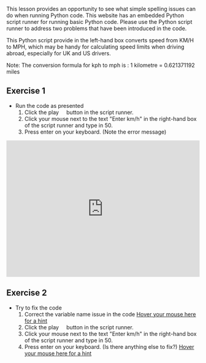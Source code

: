 This lesson provides an opportunity to see what simple spelling issues can do when running Python code. This website has an embedded Python script runner for running basic Python code. Please use the Python script runner to address two problems that have been introduced in the code.

This Python script provide in the left-hand box converts speed from KM/H to MPH, which may be handy for calculating speed limits when driving abroad, especially for UK and US drivers. 

Note: The conversion formula for kph to mph is : 1 kilometre = 0.621371192 miles

## Exercise 1
* Run the code as presented
  1. Click the play <img src="https://res.cloudinary.com/css-tricks/image/upload/c_scale,w_168,f_auto,q_auto/v1507227463/play-pause-in-css_5_eqomuf.png" width="12" height="12" /> button in the script runner.
  2. Click your mouse next to the text "Enter km/h" in the right-hand box of the script runner and type in 50.
  3. Press enter on your keyboard. (Note the error message)

<iframe src="https://trinket.io/embed/python/25cab9d5db" width="100%" height="356" frameborder="0" marginwidth="0" marginheight="0" allowfullscreen></iframe>

## Exercise 2
* Try to fix the code
  1. Correct the variable name issue in the code [Hover your mouse here for a hint](HINT "The variable milesperhour is missing an h in line 3")
  2. Click the play <img src="https://res.cloudinary.com/css-tricks/image/upload/c_scale,w_168,f_auto,q_auto/v1507227463/play-pause-in-css_5_eqomuf.png" width="12" height="12" /> button in the script runner.
  2. Click your mouse next to the text "Enter km/h" in the right-hand box of the script runner and type in 50.
  3. Press enter on your keyboard. (Is there anything else to fix?) [Hover your mouse here for a hint](HINT "The word speed is misspelled")


